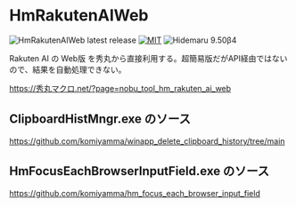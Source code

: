 # HmRakutenAIWeb

![HmRakutenAIWeb latest release](https://img.shields.io/github/v/release/komiyamma/hm_rakuten_ai_web)
[![MIT](https://img.shields.io/badge/license-MIT-blue.svg?style=flat)](LICENSE)
![Hidemaru 9.50β4](https://img.shields.io/badge/Hidemaru-v9.50.β4-6479ff.svg)

Rakuten AI の Web版 を秀丸から直接利用する。超簡易版だがAPI経由ではないので、結果を自動処理できない。

https://秀丸マクロ.net/?page=nobu_tool_hm_rakuten_ai_web

## ClipboardHistMngr.exe のソース

https://github.com/komiyamma/winapp_delete_clipboard_history/tree/main

## HmFocusEachBrowserInputField.exe のソース

https://github.com/komiyamma/hm_focus_each_browser_input_field
